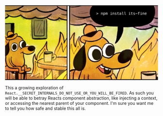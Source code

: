 ![](itsfine.png)

This a growing exploration of `React.__SECRET_INTERNALS_DO_NOT_USE_OR_YOU_WILL_BE_FIRED`. As such you will be able to betray Reacts component abstraction, like injecting a context, or accessing the nearest parent of your component. I'm sure you want me to tell you how safe and stable this all is.